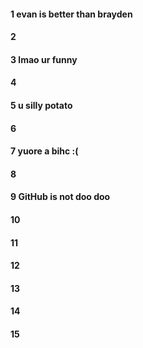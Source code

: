 #### 1 evan is better than brayden
#### 2
#### 3 lmao ur funny
#### 4
#### 5 u silly potato
#### 6
#### 7 yuore a bihc :(
#### 8
#### 9 GitHub is not doo doo
#### 10
#### 11
#### 12
#### 13
#### 14
#### 15